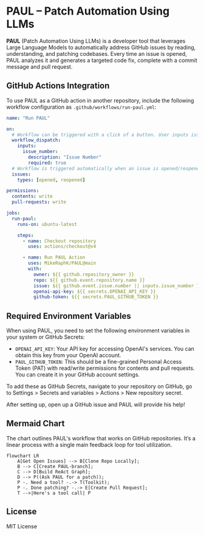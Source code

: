# PAUL – Patch Automation Using LLMs

**PAUL** (Patch Automation Using LLMs) is a developer tool that leverages Large Language Models to automatically address GitHub issues by reading, understanding, and patching codebases. Every time an issue is opened, PAUL analyzes it and generates a targeted code fix, complete with a commit message and pull request.

## GitHub Actions Integration

To use PAUL as a GitHub action in another repository, include the following workflow configuration as `.github/workflows/run-paul.yml`:
```yml
name: "Run PAUL"

on:
  # Workflow can be triggered with a click of a button. User inputs issue number.
  workflow_dispatch:
    inputs:
      issue_number:
        description: "Issue Number"
        required: true
  # Workflow is triggered automatically when an issue is opened/reopened
  issues:
    types: [opened, reopened]

permissions:
  contents: write
  pull-requests: write

jobs:
  run-paul:
    runs-on: ubuntu-latest

    steps:
      - name: Checkout repository
        uses: actions/checkout@v4

      - name: Run PAUL Action
        uses: MikeRaphK/PAUL@main
        with:
          owner: ${{ github.repository_owner }}
          repo: ${{ github.event.repository.name }}
          issue: ${{ github.event.issue.number || inputs.issue_number }}
          openai-api-key: ${{ secrets.OPENAI_API_KEY }}
          github-token: ${{ secrets.PAUL_GITHUB_TOKEN }}
```

## Required Environment Variables

When using PAUL, you need to set the following environment variables in your system or GitHub Secrets:

- `OPENAI_API_KEY`: Your API key for accessing OpenAI's services. You can obtain this key from your OpenAI account.
- `PAUL_GITHUB_TOKEN`: This should be a fine-grained Personal Access Token (PAT) with read/write permissions for contents and pull requests. You can create it in your GitHub account settings.

To add these as GitHub Secrets, navigate to your repository on GitHub, go to Settings > Secrets and variables > Actions > New repository secret.

After setting up, open up a GitHub issue and PAUL will provide his help!

## Mermaid Chart
The chart outlines PAUL's workflow that works on GitHub repositories. It’s a linear process with a single main feedback loop for tool utilization.
```mermaid
flowchart LR
    A[Get Open Issues] --> B[Clone Repo Locally];
    B --> C[Create PAUL-branch];
    C --> D[Build ReAct Graph];
    D --> P((Ask PAUL for a patch));
    P -. Need a tool? -.-> T(Toolkit);
    P -. Done patching? -.-> E[Create Pull Request];
    T -->|Here's a tool call| P
```

## License
MIT License
